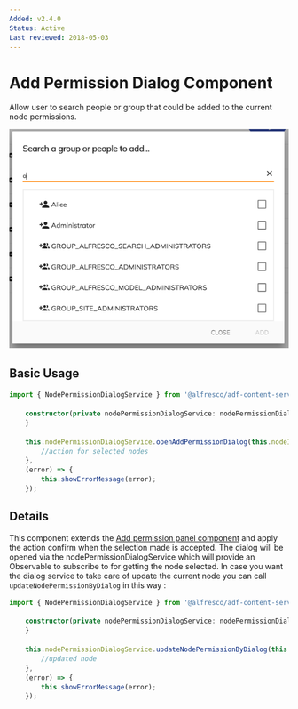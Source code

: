 ```yaml
---
Added: v2.4.0
Status: Active
Last reviewed: 2018-05-03
---
```


# Add Permission Dialog Component

Allow user to search people or group that could be added to the current node permissions.

![Add Permission Component](../docassets/images/add-permission-component.png)

## Basic Usage

```ts
import { NodePermissionDialogService } from '@alfresco/adf-content-services';

    constructor(private nodePermissionDialogService: nodePermissionDialogService) {
    }

    this.nodePermissionDialogService.openAddPermissionDialog(this.nodeId).subscribe((selectedNodes) => {
        //action for selected nodes
    },
    (error) => {
        this.showErrorMessage(error);
    });
```

## Details

This component extends the [Add permission panel component](../add-permission-panel.component.md) 
and apply the action confirm when the selection made is accepted.
The dialog will be opened via the nodePermissionDialogService which will provide an Observable to subscribe to for getting the node selected.
In case you want the dialog service to take care of update the current node you can call `updateNodePermissionByDialog` in this way : 

```ts
import { NodePermissionDialogService } from '@alfresco/adf-content-services';

    constructor(private nodePermissionDialogService: nodePermissionDialogService) {
    }

    this.nodePermissionDialogService.updateNodePermissionByDialog(this.nodeId).subscribe((node) => {
        //updated node
    },
    (error) => {
        this.showErrorMessage(error);
    });
```
